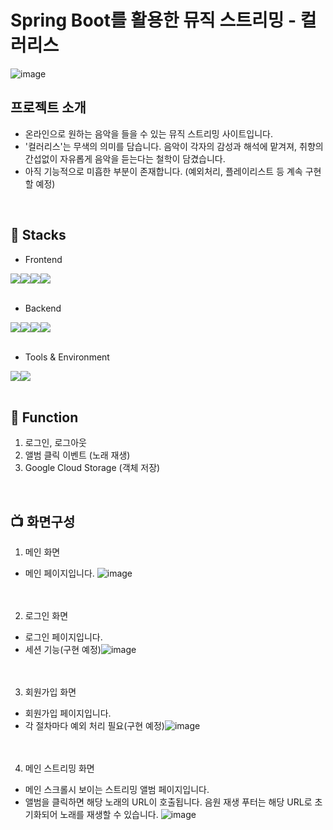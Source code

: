 # Spring Boot를 활용한 뮤직 스트리밍 - 컬러리스
![image](https://github.com/Sorae1118/Music-Streaming/assets/115053276/fb37c47d-40c0-4d85-a7f8-38b65f9c9b43)
<br>

## 프로젝트 소개
* 온라인으로 원하는 음악을 들을 수 있는 뮤직 스트리밍 사이트입니다.
* '컬러리스'는 무색의 의미를 담습니다. 음악이 각자의 감성과 해석에 맡겨져, 취향의 간섭없이 자유롭게 음악을 듣는다는 철학이 담겼습니다.
* 아직 기능적으로 미흡한 부분이 존재합니다. (예외처리, 플레이리스트 등 계속 구현할 예정)
<br>

## 🔨 Stacks
- Frontend
<div style="display:flex; flex-direction:row;">
    <img src="https://img.shields.io/badge/html5-E34F26?style=for-the-badge&logo=html5&logoColor=white">
    <img src="https://img.shields.io/badge/css-1572B6?style=for-the-badge&logo=css3&logoColor=white">
    <img src="https://img.shields.io/badge/javascript-F7DF1E?style=for-the-badge&logo=javascript&logoColor=black">
    <img src="https://img.shields.io/badge/thymeleaf-005F0F?style=for-the-badge&logo=thymeleaf&logoColor=white">
</div>
<br>

- Backend
<div style="display:flex; flex-direction:row;">
    <img src="https://img.shields.io/badge/java-007396?style=for-the-badge&logo=java&logoColor=white">
    <img src="https://img.shields.io/badge/mariaDB-003545?style=for-the-badge&logo=mariaDB&logoColor=white">
    <img src="https://img.shields.io/badge/springboot-6DB33F?style=for-the-badge&logo=springboot&logoColor=white">
    <img src="https://img.shields.io/badge/googlecloudstorage-AECBFA?style=for-the-badge&logo=googlecloudstorage&logoColor=white">
</div>
<br>

- Tools & Environment
<div style="display:flex; flex-direction:row;">
    <img src="https://img.shields.io/badge/eclipse-2C2255?style=for-the-badge&logo=eclipseide&logoColor=white">
    <img src="https://img.shields.io/badge/visualstudiocode-007ACC?style=for-the-badge&logo=visualstudiocode&logoColor=white">
</div>
<br>

## 📀 Function
1. 로그인, 로그아웃
2. 앨범 클릭 이벤트 (노래 재생)
3. Google Cloud Storage (객체 저장)
<br>

## 📺 화면구성

1. 메인 화면
* 메인 페이지입니다. ![image](https://github.com/Sorae1118/Music-Streaming/assets/115053276/e3a8d68c-3868-4277-a51a-066f6bda30d9)<br><br><br>

2. 로그인 화면
* 로그인 페이지입니다.
* 세션 기능(구현 예정)![image](https://github.com/Sorae1118/Music-Streaming/assets/115053276/625b788e-fa1f-4a44-bda2-cb8bcaed729e)
<br><br><br>

3. 회원가입 화면
* 회원가입 페이지입니다.
* 각 절차마다 예외 처리 필요(구현 예정)![image](https://github.com/Sorae1118/Music-Streaming/assets/115053276/2c06c600-9902-486e-88c2-137e2f081bbe)
<br><br><br>

4. 메인 스트리밍 화면
* 메인 스크롤시 보이는 스트리밍 앨범 페이지입니다.
* 앨범을 클릭하면 해당 노래의 URL이 호출됩니다. 음원 재생 푸터는 해당 URL로 초기화되어 노래를 재생할 수 있습니다. ![image](https://github.com/Sorae1118/Music-Streaming/assets/115053276/36e7334b-5b0d-4b4a-9f53-e473ec78ebf3)
<br><br><br>






      



